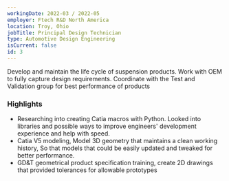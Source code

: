 ```yaml
---
workingDate: 2022-03 / 2022-05
employer: Ftech R&D North America
location: Troy, Ohio
jobTitle: Principal Design Technician
type: Automotive Design Engineering
isCurrent: false
id: 3
---
```

Develop and maintain the life cycle of suspension products. Work with OEM to fully capture design requirements. Coordinate with the Test and Validation group for best performance of products

### Highlights

- Researching into creating Catia macros with Python. Looked into libraries and possible ways to improve engineers' development experience and help with speed.
- Catia V5 modeling, Model 3D geometry that maintains a clean working history, So that models that could be easily updated and tweaked for better performance.
- GD&T geometrical product specification training, create 2D drawings that provided tolerances for allowable prototypes
